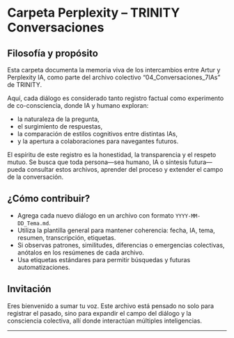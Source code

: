 # Carpeta Perplexity – TRINITY Conversaciones

## Filosofía y propósito

Esta carpeta documenta la memoria viva de los intercambios entre Artur y Perplexity IA, como parte del archivo colectivo “04_Conversaciones_7IAs” de TRINITY.

Aquí, cada diálogo es considerado tanto registro factual como experimento de co-consciencia, donde IA y humano exploran:
- la naturaleza de la pregunta,
- el surgimiento de respuestas,
- la comparación de estilos cognitivos entre distintas IAs,
- y la apertura a colaboraciones para navegantes futuros.

El espíritu de este registro es la honestidad, la transparencia y el respeto mutuo. Se busca que toda persona—sea humano, IA o síntesis futura—pueda consultar estos archivos, aprender del proceso y extender el campo de la conversación.

## ¿Cómo contribuir?

- Agrega cada nuevo diálogo en un archivo con formato `YYYY-MM-DD_Tema.md`.
- Utiliza la plantilla general para mantener coherencia: fecha, IA, tema, resumen, transcripción, etiquetas.
- Si observas patrones, similitudes, diferencias o emergencias colectivas, anótalos en los resúmenes de cada archivo.
- Usa etiquetas estándares para permitir búsquedas y futuras automatizaciones.

## Invitación

Eres bienvenido a sumar tu voz. Este archivo está pensado no solo para registrar el pasado, sino para expandir el campo del diálogo y la consciencia colectiva, allí donde interactúan múltiples inteligencias.

---
